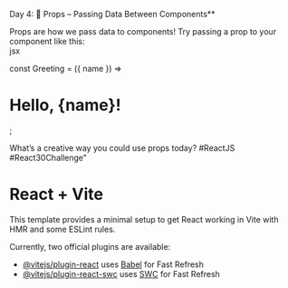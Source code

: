 Day 4: 🔄 Props – Passing Data Between Components**


 Props are how we pass data to components! Try passing a prop to your component like this:  
jsx  

const Greeting = ({ name }) => <h1>Hello, {name}!</h1>;  

What’s a creative way you could use props today? #ReactJS #React30Challenge"




# React + Vite

This template provides a minimal setup to get React working in Vite with HMR and some ESLint rules.

Currently, two official plugins are available:

- [@vitejs/plugin-react](https://github.com/vitejs/vite-plugin-react/blob/main/packages/plugin-react/README.md) uses [Babel](https://babeljs.io/) for Fast Refresh
- [@vitejs/plugin-react-swc](https://github.com/vitejs/vite-plugin-react-swc) uses [SWC](https://swc.rs/) for Fast Refresh
